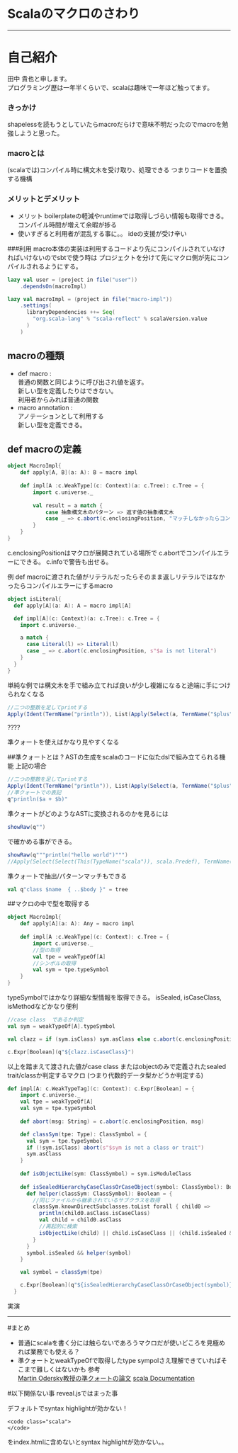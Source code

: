 # Scalaのマクロのさわり
________



# 自己紹介
田中 貴也と申します。   
プログラミング歴は一年半くらいで、scalaは趣味で一年ほど触ってます。



### きっかけ
shapelessを読もうとしていたらmacroだらけで意味不明だったのでmacroを勉強しようと思った。



### macroとは
(scalaでは)コンパイル時に構文木を受け取り、処理できる
つまりコードを置換する機構



### メリットとデメリット
* メリット  boilerplateの軽減やruntimeでは取得しづらい情報も取得できる。 コンパイル時間が増えて余暇が捗る
* 使いすぎると利用者が混乱する事に。。  ideの支援が受け辛い 




###利用
macro本体の実装は利用するコードより先にコンパイルされていなければいけないのでsbtで使う時は
プロジェクトを分けて先にマクロ側が先にコンパイルされるようにする。

```scala
lazy val user = (project in file("user"))
    .dependsOn(macroImpl)

lazy val macroImpl = (project in file("macro-impl"))
    .settings(
      libraryDependencies ++= Seq(
        "org.scala-lang" % "scala-reflect" % scalaVersion.value
      )
    )
```



## macroの種類
* def macro :   
普通の関数と同じように呼び出され値を返す。  
新しい型を定義したりはできない。  
利用者からみれば普通の関数  
* macro annotation :    
アノテーションとして利用する  
新しい型を定義できる。


## def macroの定義
```scala
object MacroImpl{
    def apply[A, B](a: A): B = macro impl
    
    def impl[A :c.WeakType](c: Context)(a: c.Tree): c.Tree = {
        import c.universe._
        
        val result = a match {
            case 抽象構文木のパターン => 返す値の抽象構文木
            case _ => c.abort(c.enclosingPosition, "マッチしなかったらコンパイルエラー")
        }
    }
}
```


c.enclosingPositionはマクロが展開されている場所で
c.abortでコンパイルエラーにできる。
c.infoで警告も出せる。

 
例
def macroに渡された値がリテラルだったらそのまま返しリテラルではなかったらコンパイルエラーにするmacro
```scala
object isLiteral{
  def apply[A](a: A): A = macro impl[A]

  def impl[A](c: Context)(a: c.Tree): c.Tree = {
    import c.universe._

    a match {
      case Literal(l) => Literal(l)
      case _ => c.abort(c.enclosingPosition, s"$a is not literal")
    }
  }
}
```


単純な例では構文木を手で組み立てれば良いが少し複雑になると途端に手につけられなくなる
```scala
//二つの整数を足してprintする
Apply(Ident(TermName("println")), List(Apply(Select(a, TermName("$plus")), List(b))))
```


????


準クォートを使えばかなり見やすくなる



##準クォートとは ?
ASTの生成をscalaのコードに似たdslで組み立てられる機能
上記の場合
```scala
//二つの整数を足してprintする
Apply(Ident(TermName("println")), List(Apply(Select(a, TermName("$plus")), List(b))))
//準クォートでの表記
q"println($a + $b)"
```


準クォートがどのようなASTに変換されるのかを見るには
```scala
showRaw(q"")
```
で確かめる事ができる。


```scala
showRaw(q"""println("hello world")""")
//Apply(Select(Select(This(TypeName("scala")), scala.Predef), TermName("println")), List(Literal(Constant("hello world"))))
```


準クォートで抽出/パターンマッチもできる 
```scala
val q"class $name  { ..$body }" = tree
```

##マクロの中で型を取得する
```scala
object MacroImpl{
    def apply[A](a: A): Any = macro impl
    
    def impl[A :c.WeakType](c: Context): c.Tree = {
        import c.universe._
        //型の取得
        val tpe = weakTypeOf[A] 
        //シンボルの取得
        val sym = tpe.typeSymbol
    }
}
```


typeSymbolではかなり詳細な型情報を取得できる。
isSealed, isCaseClass, isMethodなどかなり便利   

```scala
//case class  であるか判定
val sym = weakTypeOf[A].typeSymbol

val clazz = if (sym.isClass) sym.asClass else c.abort(c.enclosingPosition, s"$sym is not class")

c.Expr[Boolean](q"${clazz.isCaseClass}")
```


以上を踏まえて渡された値がcase class またはobjectのみで定義されたsealed trait/classか判定するマクロ
(つまり代数的データ型かどうか判定する)    
```scala
def impl[A: c.WeakTypeTag](c: Context): c.Expr[Boolean] = {
    import c.universe._
    val tpe = weakTypeOf[A]
    val sym = tpe.typeSymbol
    
    def abort(msg: String) = c.abort(c.enclosingPosition, msg)

    def classSym(tpe: Type): ClassSymbol = {
      val sym = tpe.typeSymbol
      if (!sym.isClass) abort(s"$sym is not a class or trait")
      sym.asClass
    }
    
    def isObjectLike(sym: ClassSymbol) = sym.isModuleClass
    
    def isSealedHierarchyCaseClassOrCaseObject(symbol: ClassSymbol): Boolean = {
      def helper(classSym: ClassSymbol): Boolean = {
        //同じファイルから継承されているサブクラスを取得
        classSym.knownDirectSubclasses.toList forall { child0 =>
          println(child0.asClass.isCaseClass)
          val child = child0.asClass
          //再起的に検索
          isObjectLike(child) || child.isCaseClass || (child.isSealed && helper(child))
        }
      }
      symbol.isSealed && helper(symbol)
    }

    val symbol = classSym(tpe)

    c.Expr[Boolean](q"${isSealedHierarchyCaseClassOrCaseObject(symbol)}")
  }
```


実演
________



#まとめ
* 普通にscalaを書く分には触らないであろうマクロだが使いどころを見極めれば業務でも使える？
* 準クォートとweakTypeOfで取得したtype sympolさえ理解できていればそこまで難しくはないかも
参考   
[Martin Odersky教授の準クォートの論文](http://infoscience.epfl.ch/record/185242/files/QuasiquotesForScala.pdf)
[scala Documentation](http://docs.scala-lang.org/ja/overviews/macros/overview.html)


#以下関係ない事
reveal.jsではまった事


デフォルトでsyntax highlightが効かない！
```
<code class="scala">
</code>
```
をindex.htmlに含めないとsyntax highlightが効かない。。

